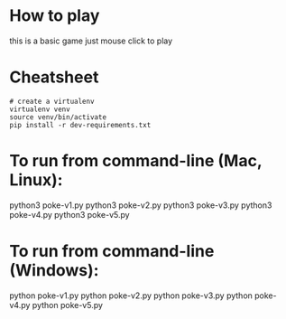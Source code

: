 # How to play
this is a basic game just mouse click to play 

# Cheatsheet
```
# create a virtualenv
virtualenv venv
source venv/bin/activate
pip install -r dev-requirements.txt
```

# To run from command-line (Mac, Linux):
  python3 poke-v1.py
  python3 poke-v2.py
  python3 poke-v3.py
  python3 poke-v4.py
  python3 poke-v5.py


# To run from command-line (Windows):
  python poke-v1.py
  python poke-v2.py
  python poke-v3.py
  python poke-v4.py
  python poke-v5.py
